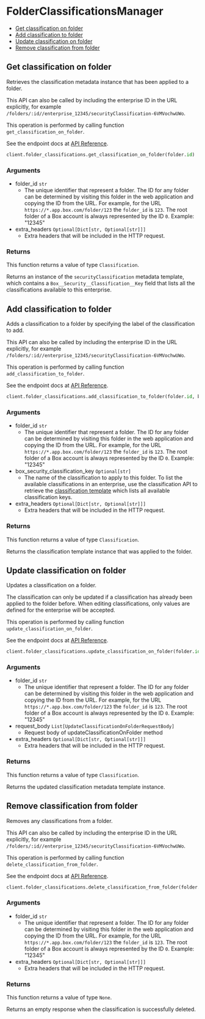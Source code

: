 # FolderClassificationsManager

- [Get classification on folder](#get-classification-on-folder)
- [Add classification to folder](#add-classification-to-folder)
- [Update classification on folder](#update-classification-on-folder)
- [Remove classification from folder](#remove-classification-from-folder)

## Get classification on folder

Retrieves the classification metadata instance that
has been applied to a folder.

This API can also be called by including the enterprise ID in the
URL explicitly, for example
`/folders/:id//enterprise_12345/securityClassification-6VMVochwUWo`.

This operation is performed by calling function `get_classification_on_folder`.

See the endpoint docs at
[API Reference](https://developer.box.com/reference/get-folders-id-metadata-enterprise-security-classification-6-vm-vochw-u-wo/).

<!-- sample get_folders_id_metadata_enterprise_securityClassification-6VMVochwUWo -->

```python
client.folder_classifications.get_classification_on_folder(folder.id)
```

### Arguments

- folder_id `str`
  - The unique identifier that represent a folder. The ID for any folder can be determined by visiting this folder in the web application and copying the ID from the URL. For example, for the URL `https://*.app.box.com/folder/123` the `folder_id` is `123`. The root folder of a Box account is always represented by the ID `0`. Example: "12345"
- extra_headers `Optional[Dict[str, Optional[str]]]`
  - Extra headers that will be included in the HTTP request.

### Returns

This function returns a value of type `Classification`.

Returns an instance of the `securityClassification` metadata
template, which contains a `Box__Security__Classification__Key`
field that lists all the classifications available to this
enterprise.

## Add classification to folder

Adds a classification to a folder by specifying the label of the
classification to add.

This API can also be called by including the enterprise ID in the
URL explicitly, for example
`/folders/:id//enterprise_12345/securityClassification-6VMVochwUWo`.

This operation is performed by calling function `add_classification_to_folder`.

See the endpoint docs at
[API Reference](https://developer.box.com/reference/post-folders-id-metadata-enterprise-security-classification-6-vm-vochw-u-wo/).

<!-- sample post_folders_id_metadata_enterprise_securityClassification-6VMVochwUWo -->

```python
client.folder_classifications.add_classification_to_folder(folder.id, box_security_classification_key=classification.key)
```

### Arguments

- folder_id `str`
  - The unique identifier that represent a folder. The ID for any folder can be determined by visiting this folder in the web application and copying the ID from the URL. For example, for the URL `https://*.app.box.com/folder/123` the `folder_id` is `123`. The root folder of a Box account is always represented by the ID `0`. Example: "12345"
- box_security_classification_key `Optional[str]`
  - The name of the classification to apply to this folder. To list the available classifications in an enterprise, use the classification API to retrieve the [classification template](e://get_metadata_templates_enterprise_securityClassification-6VMVochwUWo_schema) which lists all available classification keys.
- extra_headers `Optional[Dict[str, Optional[str]]]`
  - Extra headers that will be included in the HTTP request.

### Returns

This function returns a value of type `Classification`.

Returns the classification template instance
that was applied to the folder.

## Update classification on folder

Updates a classification on a folder.

The classification can only be updated if a classification has already been
applied to the folder before. When editing classifications, only values are
defined for the enterprise will be accepted.

This operation is performed by calling function `update_classification_on_folder`.

See the endpoint docs at
[API Reference](https://developer.box.com/reference/put-folders-id-metadata-enterprise-security-classification-6-vm-vochw-u-wo/).

<!-- sample put_folders_id_metadata_enterprise_securityClassification-6VMVochwUWo -->

```python
client.folder_classifications.update_classification_on_folder(folder.id, [UpdateClassificationOnFolderRequestBody(value=second_classification.key)])
```

### Arguments

- folder_id `str`
  - The unique identifier that represent a folder. The ID for any folder can be determined by visiting this folder in the web application and copying the ID from the URL. For example, for the URL `https://*.app.box.com/folder/123` the `folder_id` is `123`. The root folder of a Box account is always represented by the ID `0`. Example: "12345"
- request_body `List[UpdateClassificationOnFolderRequestBody]`
  - Request body of updateClassificationOnFolder method
- extra_headers `Optional[Dict[str, Optional[str]]]`
  - Extra headers that will be included in the HTTP request.

### Returns

This function returns a value of type `Classification`.

Returns the updated classification metadata template instance.

## Remove classification from folder

Removes any classifications from a folder.

This API can also be called by including the enterprise ID in the
URL explicitly, for example
`/folders/:id//enterprise_12345/securityClassification-6VMVochwUWo`.

This operation is performed by calling function `delete_classification_from_folder`.

See the endpoint docs at
[API Reference](https://developer.box.com/reference/delete-folders-id-metadata-enterprise-security-classification-6-vm-vochw-u-wo/).

<!-- sample delete_folders_id_metadata_enterprise_securityClassification-6VMVochwUWo -->

```python
client.folder_classifications.delete_classification_from_folder(folder.id)
```

### Arguments

- folder_id `str`
  - The unique identifier that represent a folder. The ID for any folder can be determined by visiting this folder in the web application and copying the ID from the URL. For example, for the URL `https://*.app.box.com/folder/123` the `folder_id` is `123`. The root folder of a Box account is always represented by the ID `0`. Example: "12345"
- extra_headers `Optional[Dict[str, Optional[str]]]`
  - Extra headers that will be included in the HTTP request.

### Returns

This function returns a value of type `None`.

Returns an empty response when the classification is
successfully deleted.
